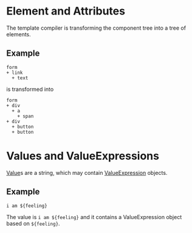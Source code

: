 # Element and Attributes

The template compiler is transforming the component tree into a tree of elements. 

## Example

    form
    + link
      + text

is transformed into

    form
    + div
      + a
        + span
    + div
      + button
      + button

# Values and ValueExpressions

[Value](Value.class.php)s are a string, which may contain [ValueExpression](ValueExpression.class.php) objects.

## Example

    i am ${feeling}

The value is `i am ${feeling}` and it contains a ValueExpression object based on `${feeling}`.
